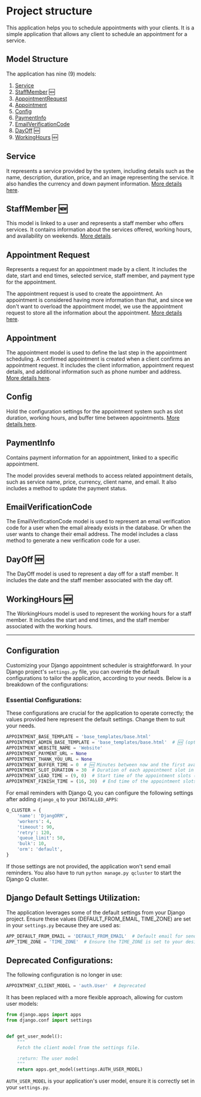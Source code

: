 # Project structure

This application helps you to schedule appointments with your clients. It is a simple application that allows any client
to schedule an appointment for a service.

## Model Structure

The application has nine (9) models:

1. [Service](models.md#service)
2. [StaffMember](models.md#staffmember) 🆕
3. [AppointmentRequest](models.md#appointmentrequest)
4. [Appointment](models.md#appointment)
5. [Config](models.md#config)
6. [PaymentInfo](models.md#paymentinfo)
7. [EmailVerificationCode](models.md#emailverificationcode)
8. [DayOff](models.md#dayoff) 🆕
9. [WorkingHours](models.md#workinghours) 🆕

## Service

It represents a service provided by the system, including details such as the name, description, duration, price, and an
image representing the service.
It also handles the currency and down payment information.
[More details here](models.md#service).

## StaffMember 🆕

This model is linked to a user and represents a staff member who offers services. It contains information about the
services offered, working hours, and availability on weekends.
[More details](https://github.com/adamspd/django-appointment/blob/main/docs/models.md#staffmember).

## Appointment Request

Represents a request for an appointment made by a client.
It includes the date, start and end times, selected service,
staff member, and payment type for the appointment.

The appointment request is used to create the appointment. An appointment is considered having more information than
that, and since we don't want to overload the appointment model, we use the appointment request to store all
the information about the appointment.
[More details here](https://github.com/adamspd/django-appointment/blob/main/docs/models.md#appointmentrequest).

## Appointment

The appointment model is used to define the last step in the appointment scheduling.
A confirmed appointment is created when a client confirms an appointment request.
It includes the client information, appointment request details, and additional information such as phone number and
address.
[More details here](https://github.com/adamspd/django-appointment/blob/main/docs/models.md#appointment).

## Config

Hold the configuration settings for the appointment system such as slot duration, working hours, and buffer time
between appointments.
[More details here](https://github.com/adamspd/django-appointment/blob/main/docs/models.md#config).

## PaymentInfo

Contains payment information for an appointment, linked to a specific appointment.

The model provides several methods to access related appointment details, such as service name, price, currency, client
name, and email.
It also includes a method to update the payment status.

## EmailVerificationCode

The EmailVerificationCode model is used to represent an email verification code for a user when the email already exists
in the database.
Or when the user wants to change their email address.
The model includes a class method to generate a new verification code for a user.

## DayOff 🆕

The DayOff model is used to represent a day off for a staff member.
It includes the date and the staff member associated with the day off.

## WorkingHours 🆕

The WorkingHours model is used to represent the working hours for a staff member.
It includes the start and end times, and the staff member associated with the working hours.

---

## Configuration

Customizing your Django appointment scheduler is straightforward. In your Django project's `settings.py` file, you can
override the default configurations to tailor the application, according to your needs. Below is a breakdown of the
configurations:

### Essential Configurations:

These configurations are crucial for the application to operate correctly;
the values provided here represent the default settings.
Change them to suit your needs.

```python
APPOINTMENT_BASE_TEMPLATE = 'base_templates/base.html'
APPOINTMENT_ADMIN_BASE_TEMPLATE = 'base_templates/base.html'  # 🆕 (optional) Specify a different base template for the admin panel
APPOINTMENT_WEBSITE_NAME = 'Website'
APPOINTMENT_PAYMENT_URL = None
APPOINTMENT_THANK_YOU_URL = None
APPOINTMENT_BUFFER_TIME = 0  # 🆕 Minutes between now and the first available slot for the current day (doesn't affect future dates)
APPOINTMENT_SLOT_DURATION = 30  # Duration of each appointment slot in minutes 
APPOINTMENT_LEAD_TIME = (9, 0)  # Start time of the appointment slots (in 24-hour format)
APPOINTMENT_FINISH_TIME = (16, 30)  # End time of the appointment slots (in 24-hour format)
```

For email reminders with Django Q, you can configure the following settings after adding `django_q` to
your `INSTALLED_APPS`:

```python
Q_CLUSTER = {
    'name': 'DjangORM',
    'workers': 4,
    'timeout': 90,
    'retry': 120,
    'queue_limit': 50,
    'bulk': 10,
    'orm': 'default',
}
```

If those settings are not provided, the application won't send email reminders. You also have to
run `python manage.py qcluster` to start the Django Q cluster.

## Django Default Settings Utilization:

The application leverages some of the default settings from your Django project.
Ensure these values (DEFAULT_FROM_EMAIL, TIME_ZONE) are set in your `settings.py` because they are used as:

```python
APP_DEFAULT_FROM_EMAIL = 'DEFAULT_FROM_EMAIL'  # Default email for sending notifications
APP_TIME_ZONE = 'TIME_ZONE'  # Ensure the TIME_ZONE is set to your desired timezone
```

## Deprecated Configurations:

The following configuration is no longer in use:

```python
APPOINTMENT_CLIENT_MODEL = 'auth.User'  # Deprecated
```

It has been replaced with a more flexible approach, allowing for custom user models:

```python
from django.apps import apps
from django.conf import settings


def get_user_model():
    """
    Fetch the client model from the settings file.

    :return: The user model
    """
    return apps.get_model(settings.AUTH_USER_MODEL)
```

`AUTH_USER_MODEL` is your application's user model, ensure it is correctly set in your `settings.py`.
